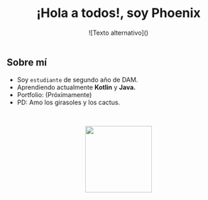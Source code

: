<!-- Presentación y banner -->
<div align = "center">
    <h1>¡Hola a todos!, soy Phoenix </h1>
    ![Texto alternativo]()
</div>
<br>

<!-- Sobre mi -->
## Sobre mí  
- Soy `estudiante` de segundo año de DAM.
- Aprendiendo actualmente **Kotlin** y **Java.**
- Portfolio: (Próximamente)
- PD: Amo los girasoles y los cactus.

<br>
<p align="center">
<a href="https://github.com/navfer">
    <img align="center" height="150px" src="https://github-readme-stats.vercel.app/api/top-langs/?username=navfer&text_color=FFFFFF&bg_color=000000&title_color=94b4a4&langs_count=15&layout=compact&hide_border=true"/>
  </a>
</p>
